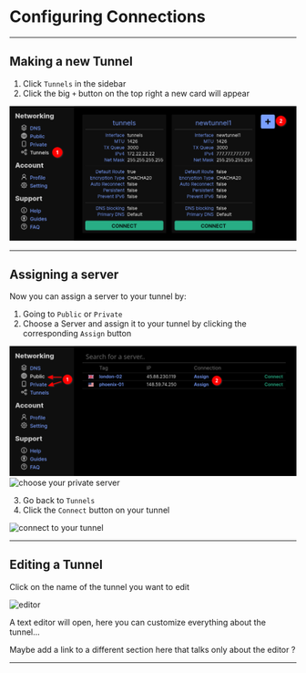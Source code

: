 # Configuring Connections

---

## Making a new Tunnel

1. Click `Tunnels` in the sidebar
2. Click the big `+` button on the top right
a new card will appear 

![adding your own tunnel](https://raw.githubusercontent.com/tunnels-is/media/master/v3/guides/connections/connections-configuration-0.png)

---

## Assigning a server

Now you can assign a server to your tunnel by:
1. Going to `Public` or `Private`
2. Choose a Server and assign it to your tunnel by clicking the corresponding `Assign` button 

![choose your server](https://raw.githubusercontent.com/tunnels-is/media/master/v3/guides/connections/connections-configuration-1.png)
![choose your private server](https://raw.githubusercontent.com/tunnels-is/media/master/v3/guides/connections/connections-configurations-2.png)

3. Go back to `Tunnels`
4. Click the `Connect` button on your tunnel

![connect to your tunnel](https://raw.githubusercontent.com/tunnels-is/media/master/v3/guides/connections/connections-configurations-3.png)

---

## Editing a Tunnel

Click on the name of the tunnel you want to edit

![editor]()

A text editor will open, here you can customize everything about the tunnel...

Maybe add a link to a different section here that talks only about the editor ?

---

